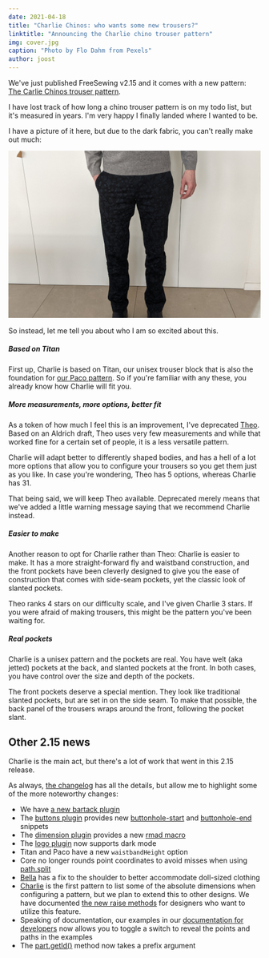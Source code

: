 ```yaml
---
date: 2021-04-18
title: "Charlie Chinos: who wants some new trousers?"
linktitle: "Announcing the Charlie chino trouser pattern"
img: cover.jpg
caption: "Photo by Flo Dahm from Pexels"
author: joost
---
```


We've just published FreeSewing v2.15 and it comes with a new pattern:
[The Carlie Chinos trouser pattern](/designs/charlie/).

I have lost track of how long a chino trouser pattern is on my todo list,
but it's measured in years. I'm very happy I finally landed where I wanted to be.

I have a picture of it here, but due to the dark fabric, you can't really make out much:

![A pair of Charlies by Joost](joost.jpg)

So instead, let me tell you about who I am so excited about this.

##### Based on Titan

First up, Charlie is based on Titan, our unisex trouser block that is also the
foundation for [our Paco pattern](/designs/paco/). So if you're familiar with 
any these, you already know how Charlie will fit you.

##### More measurements, more options, better fit

As a token of how much I feel this is an improvement, I've deprecated [Theo](/designs/theo/). 
Based on an Aldrich draft, Theo uses very few measurements
and while that worked fine for a certain set of people, it is a less versatile pattern.

Charlie will adapt better to differently shaped bodies, and has a hell of a lot more options
that allow you to configure your trousers so you get them just as you like. In case you're
wondering, Theo has 5 options, whereas Charlie has 31.

That being said, we will keep Theo available. Deprecated merely means that we've added a little
warning message saying that we recommend Charlie instead.

##### Easier to make

Another reason to opt for Charlie rather than Theo: Charlie is easier to make.
It has a more straight-forward fly and waistband construction, and the front
pockets have been cleverly designed to give you the ease of construction that
comes with side-seam pockets, yet the classic look of slanted pockets.

Theo ranks 4 stars on our difficulty scale, and I've given Charlie 3 stars.
If you were afraid of making trousers, this might be the pattern you've been waiting for.

##### Real pockets

Charlie is a unisex pattern and the pockets are real. You have welt (aka jetted) pockets at the back, 
and slanted pockets at the front.
In both cases, you have control over the size and depth of the pockets.

The front pockets deserve a special mention. They look like traditional slanted pockets, but are
set in on the side seam. To make that possible, the back panel of the trousers wraps around the front,
following the pocket slant.

## Other 2.15 news

Charlie is the main act, but there's a lot of work that went in this 2.15 release.

As always, [the changelog](https://github.com/freesewing/freesewing/blob/develop/CHANGELOG.md) has
all the details, but allow me to highlight some of the more noteworthy changes:

 - We have [a new bartack plugin](https://freesewing.dev/reference/plugins/bartack/)
 - The [buttons plugin](https://freesewing.dev/reference/plugins/buttons/) provides 
 new [buttonhole-start](https://freesewing.dev/reference/snippets/buttonhole-start) 
 and [buttonhole-end](https://freesewing.dev/reference/snippets/buttonhole-end) snippets 
 - The [dimension plugin](https://freesewing.dev/reference/plugins/dimension/) provides 
 a new [rmad macro](https://freesewing.dev/reference/macros/rmad/)
 - The [logo plugin](https://freesewing.dev/reference/plugins/logo/) now supports dark mode
 - Titan and Paco have a new `waistbandHeight` option
 - Core no longer rounds point coordinates to avoid misses when using [path.split](https://freesewing.dev/reference/api/path/split/)
 - [Bella](/designs/bella/) has a fix to the shoulder to better accommodate doll-sized clothing
 - [Charlie](/designs/charlie/) is the first pattern to list some of the absolute dimensions when configuring
 a pattern, but we plan to extend this to other designs. 
 We have documented [the new raise methods](https://freesewing.dev/reference/api/part/raise) for designers
 who want to utilize this feature.
 - Speaking of documentation, our examples in our [documentation for developers](https://freesewing.dev/) now
 allows you to toggle a switch to reveal the points and paths in the examples
 - The [part.getId()](https://freesewing.dev/reference/api/part/getid/) method now takes a prefix argument

